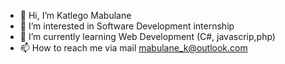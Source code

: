 - 👋 Hi, I’m Katlego Mabulane
- 👀 I’m interested in Software Development internship
- 🌱 I’m currently learning  Web Development (C#, javascrip,php)
- 📫 How to reach me via mail mabulane_k@outlook.com

<!---
Mabulane/Mabulane is a ✨ special ✨ repository because its `README.md` (this file) appears on your GitHub profile.
You can click the Preview link to take a look at your changes.
--->
